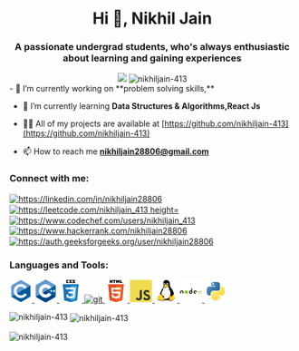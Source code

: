 <h1 align="center">Hi 👋, Nikhil Jain</h1>
<h3 align="center">A passionate undergrad students, who's always enthusiastic about learning and gaining experiences</h3>
<div align="center">
<img src="https://hits.seeyoufarm.com/api/count/incr/badge.svg?url=https%3A%2F%2Fgithub.com%2Fnikhiljain-413&count_bg=%2379C83D&title_bg=%23555555&icon=github.svg&icon_color=%23E7E7E7&title=Hits&edge_flat=false" />
<img src="https://komarev.com/ghpvc/?username=nikhiljain-413&label=Profile%20views&color=0e75b6&style=flat" alt="nikhiljain-413" />
</div>
- 🔭 I’m currently working on **problem solving skills,**

- 🌱 I’m currently learning **Data Structures & Algorithms,React Js**

- 👨‍💻 All of my projects are available at [https://github.com/nikhiljain-413](https://github.com/nikhiljain-413)

- 📫 How to reach me **nikhiljain28806@gmail.com**

<h3 align="left">Connect with me:</h3>
<p align="left">
<a href="https://linkedin.com/in/nikhiljain28806" target="blank"><img align="center" src="https://raw.githubusercontent.com/rahuldkjain/github-profile-readme-generator/master/src/images/icons/Social/linked-in-alt.svg" alt="https://linkedin.com/in/nikhiljain28806" height="30" width="40" /></a>
<a href="https://leetcode.com/nikhiljain_413" target="blank"><img align="center" src="https://cdn.jsdelivr.net/npm/simple-icons@3.1.0/icons/leetcode.svg" alt="https://leetcode.com/nikhiljain_413 height="30" width="40" /></a>
<a href="https://www.codechef.com/users/nikhiljain_413" target="blank"><img align="center" src="https://cdn.jsdelivr.net/npm/simple-icons@3.1.0/icons/codechef.svg" alt="https://www.codechef.com/users/nikhiljain_413" height="30" width="40" /></a>
<a href="https://www.hackerrank.com/nikhiljain28806" target="blank"><img align="center" src="https://raw.githubusercontent.com/rahuldkjain/github-profile-readme-generator/master/src/images/icons/Social/hackerrank.svg" alt="https://www.hackerrank.com/nikhiljain28806" height="30" width="40" /></a>
<a href="https://auth.geeksforgeeks.org/user/nikhiljain28806" target="blank"><img align="center" src="https://raw.githubusercontent.com/rahuldkjain/github-profile-readme-generator/master/src/images/icons/Social/geeks-for-geeks.svg" alt="https://auth.geeksforgeeks.org/user/nikhiljain28806" height="30" width="40" /></a>
</p>

<h3 align="left">Languages and Tools:</h3>
<p align="left"> <a href="https://www.cprogramming.com/" target="_blank"> <img src="https://raw.githubusercontent.com/devicons/devicon/master/icons/c/c-original.svg" alt="c" width="40" height="40"/> </a> <a href="https://www.w3schools.com/cpp/" target="_blank"> <img src="https://raw.githubusercontent.com/devicons/devicon/master/icons/cplusplus/cplusplus-original.svg" alt="cplusplus" width="40" height="40"/> </a> <a href="https://www.w3schools.com/css/" target="_blank"> <img src="https://raw.githubusercontent.com/devicons/devicon/master/icons/css3/css3-original-wordmark.svg" alt="css3" width="40" height="40"/> </a> <a href="https://git-scm.com/" target="_blank"> <img src="https://www.vectorlogo.zone/logos/git-scm/git-scm-icon.svg" alt="git" width="40" height="40"/> </a> <a href="https://www.w3.org/html/" target="_blank"> <img src="https://raw.githubusercontent.com/devicons/devicon/master/icons/html5/html5-original-wordmark.svg" alt="html5" width="40" height="40"/> </a> <a href="https://developer.mozilla.org/en-US/docs/Web/JavaScript" target="_blank"> <img src="https://raw.githubusercontent.com/devicons/devicon/master/icons/javascript/javascript-original.svg" alt="javascript" width="40" height="40"/> </a> <a href="https://www.linux.org/" target="_blank"> <img src="https://raw.githubusercontent.com/devicons/devicon/master/icons/linux/linux-original.svg" alt="linux" width="40" height="40"/> </a> <a href="https://nodejs.org" target="_blank"> <img src="https://raw.githubusercontent.com/devicons/devicon/master/icons/nodejs/nodejs-original-wordmark.svg" alt="nodejs" width="40" height="40"/> </a> <a href="https://www.python.org" target="_blank"> <img src="https://raw.githubusercontent.com/devicons/devicon/master/icons/python/python-original.svg" alt="python" width="40" height="40"/> </a> </p>

<p><img align="left" src="https://github-readme-stats.vercel.app/api/top-langs?username=nikhiljain-413&show_icons=true&locale=en&layout=compact" alt="nikhiljain-413" /></p>

<p>&nbsp;<img align="center" src="https://github-readme-stats.vercel.app/api?username=nikhiljain-413&show_icons=true&locale=en" alt="nikhiljain-413" /></p>

<p><img align="center" src="https://github-readme-streak-stats.herokuapp.com/?user=nikhiljain-413&" alt="nikhiljain-413" /></p>
